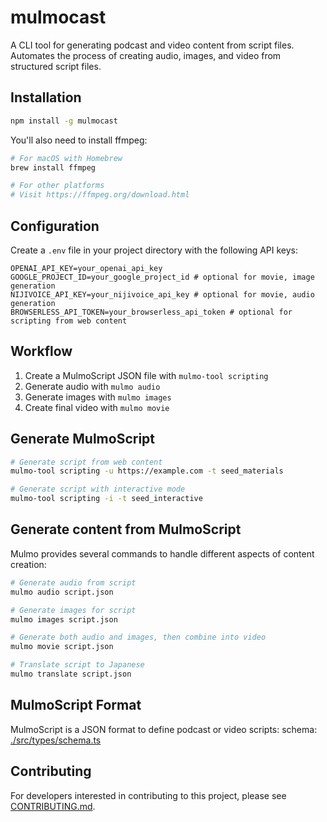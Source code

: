 # mulmocast

A CLI tool for generating podcast and video content from script files. Automates the process of creating audio, images, and video from structured script files.

## Installation

```bash
npm install -g mulmocast
```

You'll also need to install ffmpeg:
```bash
# For macOS with Homebrew
brew install ffmpeg

# For other platforms
# Visit https://ffmpeg.org/download.html
```

## Configuration

Create a `.env` file in your project directory with the following API keys:

```
OPENAI_API_KEY=your_openai_api_key
GOOGLE_PROJECT_ID=your_google_project_id # optional for movie, image generation
NIJIVOICE_API_KEY=your_nijivoice_api_key # optional for movie, audio generation
BROWSERLESS_API_TOKEN=your_browserless_api_token # optional for scripting from web content
```

## Workflow

1. Create a MulmoScript JSON file with `mulmo-tool scripting`
2. Generate audio with `mulmo audio`
3. Generate images with `mulmo images` 
4. Create final video with `mulmo movie`

## Generate MulmoScript

```bash
# Generate script from web content
mulmo-tool scripting -u https://example.com -t seed_materials

# Generate script with interactive mode
mulmo-tool scripting -i -t seed_interactive
```

## Generate content from MulmoScript

Mulmo provides several commands to handle different aspects of content creation:

```bash
# Generate audio from script
mulmo audio script.json

# Generate images for script
mulmo images script.json

# Generate both audio and images, then combine into video
mulmo movie script.json

# Translate script to Japanese
mulmo translate script.json
```

## MulmoScript Format

MulmoScript is a JSON format to define podcast or video scripts:
schema: [./src/types/schema.ts](./src/types/schema.ts)


## Contributing

For developers interested in contributing to this project, please see [CONTRIBUTING.md](./CONTRIBUTING.md).
